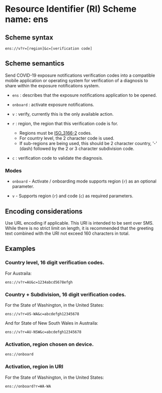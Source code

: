 # Resource Identifier (RI) Scheme name: ens

## Scheme syntax

```text
ens://v?r=[region]&c=[verification code]
```

## Scheme semantics

Send COVID-19 exposure notifications verification codes into a compatible
mobile application or operating system for verification of a diagnosis
to share within the exposure notifications system.

-   `ens` : describes that the exposure notifications application to be opened.

-   `onboard` : activate exposure notifications. 

-   `v` : verify, currently this is the only available action.

-   `r` : region, the region that this verification code is for.

    -   Regions must be [ISO_3166-2](https://en.wikipedia.org/wiki/ISO_3166-2)
        codes.
    -   For country level, the 2 character code is used.
    -   If sub-regions are being used, this should be 2 character country, '-'
        (dash) followed by the 2 or 3 character subdivision code.

-   `c` : verification code to validate the diagnosis.

### Modes

-  `onboard` - Activate / onboarding mode supports region (`r`) as an optional parameter.

-  `v` - Supports region (`r`) and code (`c`) as required parameters.

## Encoding considerations

Use URL encoding if applicable. This URI is intended to be sent over SMS. While
there is no strict limit on length, it is recommended that the greeting text
combined with the URI not exceed 160 characters in total.

## Examples

### Country level, 16 digit verification codes.

For Austraila:

```text
ens://v?r=AU&c=1234abcd5678efgh
```

### Country + Subdivision, 16 digit verification codes.

For the State of Washington, in the United States:

```text
ens://v?r=US-WA&c=abcdefgh12345678
```

And for State of New South Wales in Austraila:

```text
ens://v?r=AU-NSW&c=abcdefgh12345678
```

### Activation, region chosen on device.

```text
ens://onboard
```

### Activation, region in URI

For the State of Washington, in the United States:

```text
ens://onboard?r=WA-WA
```
